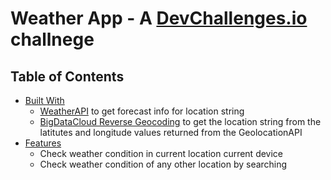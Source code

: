 # Weather App - A [DevChallenges.io](http://devchallenges.io) challnege 

## Table of Contents

- [Built With](#built-with) 
  - [WeatherAPI](www.weatherapi.com) to get forecast info for location string 
  - [BigDataCloud Reverse Geocoding](https://www.bigdatacloud.com/geocoding-apis/free-reverse-geocode-to-city-api) to get the location string from the latitutes and longitude values returned from the GeolocationAPI
- [Features](#features) 
  - Check weather condition in current location current device
  - Check weather condition of any other location by searching
